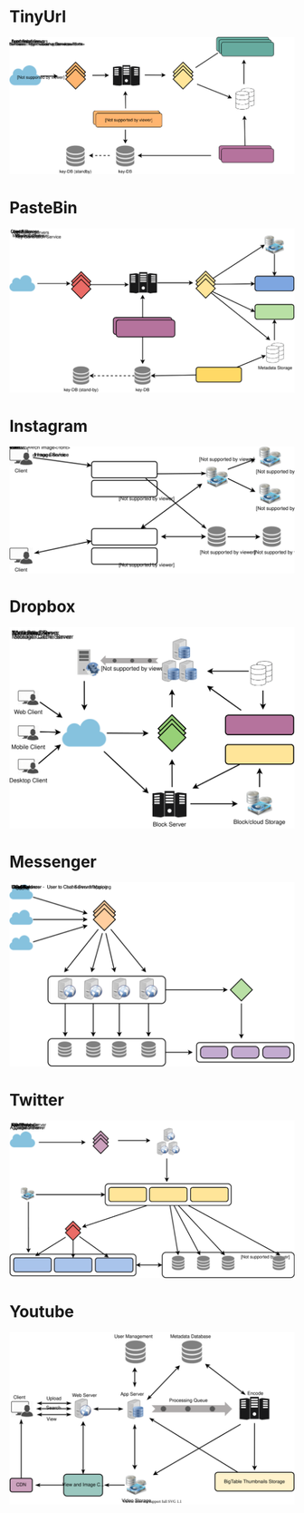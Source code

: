 # TinyUrl
<img src="./tiny_url.svg">

# PasteBin
<img src="./pastebin.svg">

# Instagram
<img src="./instagram.svg">

# Dropbox
<img src="./dropbox.svg">

# Messenger
<img src="./messenger.svg">

# Twitter
<img src="./twitter.svg">

# Youtube
<img src="./youtube.svg">
